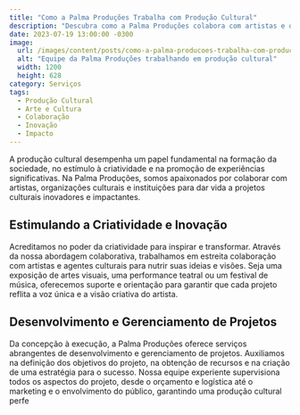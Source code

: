 ```yaml
---
title: "Como a Palma Produções Trabalha com Produção Cultural"
description: "Descubra como a Palma Produções colabora com artistas e organizações culturais para dar vida a projetos culturais inovadores e impactantes."
date: 2023-07-19 13:00:00 -0300
image:
  url: /images/content/posts/como-a-palma-producoes-trabalha-com-producao-cultural.jpg
  alt: "Equipe da Palma Produções trabalhando em produção cultural"
  width: 1200
  height: 628
category: Serviços
tags:
  - Produção Cultural
  - Arte e Cultura
  - Colaboração
  - Inovação
  - Impacto
---
```


A produção cultural desempenha um papel fundamental na formação da sociedade, no estímulo à criatividade e na promoção de experiências significativas. Na Palma Produções, somos apaixonados por colaborar com artistas, organizações culturais e instituições para dar vida a projetos culturais inovadores e impactantes.

## Estimulando a Criatividade e Inovação

Acreditamos no poder da criatividade para inspirar e transformar. Através da nossa abordagem colaborativa, trabalhamos em estreita colaboração com artistas e agentes culturais para nutrir suas ideias e visões. Seja uma exposição de artes visuais, uma performance teatral ou um festival de música, oferecemos suporte e orientação para garantir que cada projeto reflita a voz única e a visão criativa do artista.

## Desenvolvimento e Gerenciamento de Projetos

Da concepção à execução, a Palma Produções oferece serviços abrangentes de desenvolvimento e gerenciamento de projetos. Auxiliamos na definição dos objetivos do projeto, na obtenção de recursos e na criação de uma estratégia para o sucesso. Nossa equipe experiente supervisiona todos os aspectos do projeto, desde o orçamento e logística até o marketing e o envolvimento do público, garantindo uma produção cultural perfe
